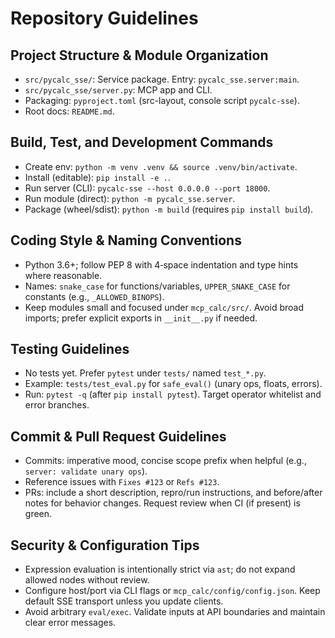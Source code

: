 # Repository Guidelines

## Project Structure & Module Organization
- `src/pycalc_sse/`: Service package. Entry: `pycalc_sse.server:main`.
- `src/pycalc_sse/server.py`: MCP app and CLI.
- Packaging: `pyproject.toml` (src-layout, console script `pycalc-sse`).
- Root docs: `README.md`.

## Build, Test, and Development Commands
- Create env: `python -m venv .venv && source .venv/bin/activate`.
- Install (editable): `pip install -e .`.
- Run server (CLI): `pycalc-sse --host 0.0.0.0 --port 18000`.
- Run module (direct): `python -m pycalc_sse.server`.
- Package (wheel/sdist): `python -m build` (requires `pip install build`).

## Coding Style & Naming Conventions
- Python 3.6+; follow PEP 8 with 4‑space indentation and type hints where reasonable.
- Names: `snake_case` for functions/variables, `UPPER_SNAKE_CASE` for constants (e.g., `_ALLOWED_BINOPS`).
- Keep modules small and focused under `mcp_calc/src/`. Avoid broad imports; prefer explicit exports in `__init__.py` if needed.

## Testing Guidelines
- No tests yet. Prefer `pytest` under `tests/` named `test_*.py`.
- Example: `tests/test_eval.py` for `safe_eval()` (unary ops, floats, errors).
- Run: `pytest -q` (after `pip install pytest`). Target operator whitelist and error branches.

## Commit & Pull Request Guidelines
- Commits: imperative mood, concise scope prefix when helpful (e.g., `server: validate unary ops`).
- Reference issues with `Fixes #123` or `Refs #123`.
- PRs: include a short description, repro/run instructions, and before/after notes for behavior changes. Request review when CI (if present) is green.

## Security & Configuration Tips
- Expression evaluation is intentionally strict via `ast`; do not expand allowed nodes without review.
- Configure host/port via CLI flags or `mcp_calc/config/config.json`. Keep default SSE transport unless you update clients.
- Avoid arbitrary `eval/exec`. Validate inputs at API boundaries and maintain clear error messages.
